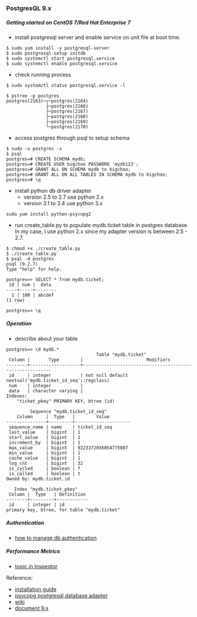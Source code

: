 ### PostgresQL 9.x ###

##### Getting started on CentOS 7/Red Hat Enterprise 7
* install postgresql server and enable service on unit file at boot time.
```
$ sudo yum install -y postgresql-server
$ sudo postgresql-setup initdb
$ sudo systemctl start postgresql.service
$ sudo systemctl enable postgresql.service
```
* check running process 
```
$ sudo systemctl status postgresql.service -l

$ pstree -p postgres
postgres(2163)─┬─postgres(2164)
               ├─postgres(2166)
               ├─postgres(2167)
               ├─postgres(2168)
               ├─postgres(2169)
               └─postgres(2170)
```
* access postgres through psql to setup schema
```
$ sudo -u postgres -s
$ psql
postgres=# CREATE SCHEMA mydb;
postgres=# CREATE USER bigchoo PASSWORD 'mydb123';
postgres=# GRANT ALL ON SCHEMA mydb to bigchoo;
postgres=# GRANT ALL ON ALL TABLES IN SCHEMA mydb to bigchoo;
postgres=# \q
```
* install python db driver adapter
  * version 2.5 to 2.7 use python 2.x
  * version 3.1 to 3.4 use python 3.x
```
sudo yum install python-psycopg2
```
* run create_table.py to populate mydb.ticket table in postgres database.
  In my case, I use python 2.x since my adapter version is between 2.5 - 2.7.
```
$ chmod +x ./create_table.py
$ ./create_table.py
$ psql -d postgres
psql (9.2.7)
Type "help" for help.

postgres=> SELECT * from mydb.ticket;
 id | num |  data
----+-----+--------
  1 | 100 | abcdef
(1 row)

postgres=> \q
```

##### Operation
* describe about your table
```
postgres=> \d mydb.*
                                  Table "mydb.ticket"
 Column |       Type        |                        Modifiers
--------+-------------------+----------------------------------------------------------
 id     | integer           | not null default nextval('mydb.ticket_id_seq'::regclass)
 num    | integer           |
 data   | character varying |
Indexes:
    "ticket_pkey" PRIMARY KEY, btree (id)

         Sequence "mydb.ticket_id_seq"
    Column     |  Type   |        Value
---------------+---------+---------------------
 sequence_name | name    | ticket_id_seq
 last_value    | bigint  | 1
 start_value   | bigint  | 1
 increment_by  | bigint  | 1
 max_value     | bigint  | 9223372036854775807
 min_value     | bigint  | 1
 cache_value   | bigint  | 1
 log_cnt       | bigint  | 32
 is_cycled     | boolean | f
 is_called     | boolean | t
Owned by: mydb.ticket.id

   Index "mydb.ticket_pkey"
 Column |  Type   | Definition
--------+---------+------------
 id     | integer | id
primary key, btree, for table "mydb.ticket"
```

##### Authentication 
* [how to manage db authentication](http://www.postgresql.org/docs/9.2/interactive/auth-pg-hba-conf.html)

##### Performance Metrics
* [topic in inspeqtor](https://github.com/mperham/inspeqtor/wiki/Daemon-Specific-Metrics#postgresql)

Reference:
* [installation guide](https://www.digitalocean.com/community/tutorials/how-to-install-and-use-postgresql-on-ubuntu-14-04)
* [psycopg postgresql database adapter](http://initd.org/psycopg/docs)
* [wiki](https://wiki.postgresql.org/wiki/First_steps)
* [document 9.x](http://www.postgresql.org/docs/9.1/static/index.html)


